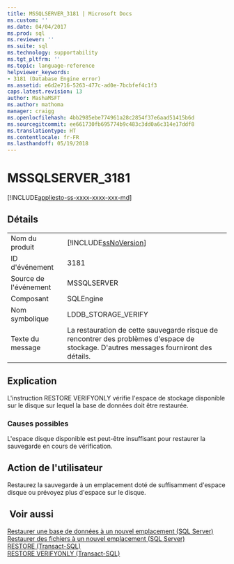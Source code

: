 ```yaml
---
title: MSSQLSERVER_3181 | Microsoft Docs
ms.custom: ''
ms.date: 04/04/2017
ms.prod: sql
ms.reviewer: ''
ms.suite: sql
ms.technology: supportability
ms.tgt_pltfrm: ''
ms.topic: language-reference
helpviewer_keywords:
- 3181 (Database Engine error)
ms.assetid: e6d2e716-5263-477c-ad0e-7bcbfef4c1f3
caps.latest.revision: 13
author: MashaMSFT
ms.author: mathoma
manager: craigg
ms.openlocfilehash: 4bb2985ebe774961a28c2854f37e6aad51415b6d
ms.sourcegitcommit: ee661730fb695774b9c483c3dd0a6c314e17ddf8
ms.translationtype: HT
ms.contentlocale: fr-FR
ms.lasthandoff: 05/19/2018
---
```

# <a name="mssqlserver3181"></a>MSSQLSERVER_3181
[!INCLUDE[appliesto-ss-xxxx-xxxx-xxx-md](../../includes/appliesto-ss-xxxx-xxxx-xxx-md.md)]
  
## <a name="details"></a>Détails  
  
|||  
|-|-|  
|Nom du produit|[!INCLUDE[ssNoVersion](../../includes/ssnoversion-md.md)]|  
|ID d'événement|3181|  
|Source de l'événement|MSSQLSERVER|  
|Composant|SQLEngine|  
|Nom symbolique|LDDB_STORAGE_VERIFY|  
|Texte du message|La restauration de cette sauvegarde risque de rencontrer des problèmes d'espace de stockage. D'autres messages fourniront des détails.|  
  
## <a name="explanation"></a>Explication  
L'instruction RESTORE VERIFYONLY vérifie l'espace de stockage disponible sur le disque sur lequel la base de données doit être restaurée.  
  
### <a name="possible-causes"></a>Causes possibles  
L'espace disque disponible est peut-être insuffisant pour restaurer la sauvegarde en cours de vérification.  
  
## <a name="user-action"></a>Action de l'utilisateur  
Restaurez la sauvegarde à un emplacement doté de suffisamment d'espace disque ou prévoyez plus d'espace sur le disque.  
  
## <a name="see-also"></a> Voir aussi  
[Restaurer une base de données à un nouvel emplacement &#40;SQL Server&#41;](~/relational-databases/backup-restore/restore-a-database-to-a-new-location-sql-server.md)  
[Restaurer des fichiers à un nouvel emplacement &#40;SQL Server&#41;](~/relational-databases/backup-restore/restore-files-to-a-new-location-sql-server.md)  
[RESTORE &#40;Transact-SQL&#41;](~/t-sql/statements/restore-statements-transact-sql.md)  
[RESTORE VERIFYONLY &#40;Transact-SQL&#41;](~/t-sql/statements/restore-statements-verifyonly-transact-sql.md)  
  
